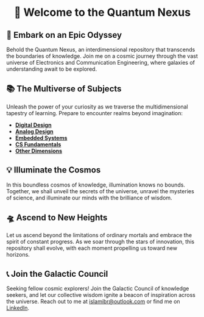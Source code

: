 <h1 align="center">🌌 Welcome to the Quantum Nexus</h1>


## 🚀 Embark on an Epic Odyssey

Behold the Quantum Nexus, an interdimensional repository that transcends the boundaries of knowledge. Join me on a cosmic journey through the vast universe of Electronics and Communication Engineering, where galaxies of understanding await to be explored.

## 📚 The Multiverse of Subjects
Unleash the power of your curiosity as we traverse the multidimensional tapestry of learning. Prepare to encounter realms beyond imagination:

- [**Digital Design**](https://github.com/islamibr/College/blob/main/Materials/Digital.md)
- [**Analog Design**](https://github.com/islamibr/College/blob/main/Materials/Analog.md)
- [**Embedded Systems**](https://github.com/islamibr/College/blob/main/Materials/Embedded.md)
- [**CS Fundamentals**](https://github.com/islamibr/College/blob/main/Materials/CS.md)
- [**Other Dimensions**](https://github.com/islamibr/College/blob/main/Materials/Other.md)

## 💡 Illuminate the Cosmos
In this boundless cosmos of knowledge, illumination knows no bounds. Together, we shall unveil the secrets of the universe, unravel the mysteries of science, and illuminate our minds with the brilliance of wisdom.

## 🛸 Ascend to New Heights
Let us ascend beyond the limitations of ordinary mortals and embrace the spirit of constant progress. As we soar through the stars of innovation, this repository shall evolve, with each moment propelling us toward new horizons.

## 📞 Join the Galactic Council

Seeking fellow cosmic explorers! Join the Galactic Council of knowledge seekers, and let our collective wisdom ignite a beacon of inspiration across the universe. Reach out to me at [islamibr@outlook.com](mailto:islamibr@outlook.com) or find me on [LinkedIn](https://www.linkedin.com/in/islamibr).
